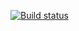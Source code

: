 [![Build status](https://ci.appveyor.com/api/projects/status/ww55j618b026ik6l/branch/master?svg=true)](https://ci.appveyor.com/project/mAxenov/ahj-1/branch/master)